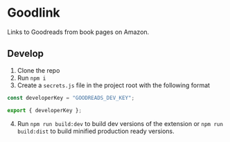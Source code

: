 # Goodlink

Links to Goodreads from book pages on Amazon.

## Develop

1. Clone the repo
2. Run `npm i`
3. Create a `secrets.js` file in the project root with the following format

```js
const developerKey = "GOODREADS_DEV_KEY";

export { developerKey };
```

4. Run `npm run build:dev` to build dev versions of the extension or `npm run build:dist` to build minified production ready versions.
